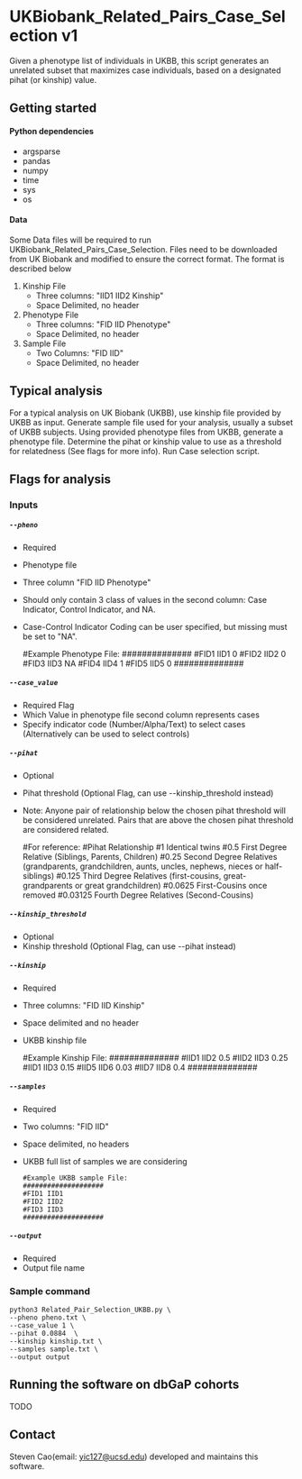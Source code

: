 # UKBiobank_Related_Pairs_Case_Selection v1
Given a phenotype list of individuals in UKBB, this script generates an unrelated subset that maximizes case individuals, based on a designated pihat (or kinship) value.

## Getting started

#### Python dependencies
- argsparse
- pandas
- numpy
- time
- sys
- os

#### Data
Some Data files will be required to run UKBiobank_Related_Pairs_Case_Selection. Files need to be downloaded from UK Biobank and modified to ensure the correct format.
The format is described below

1. Kinship File
   - Three columns: "IID1 IID2 Kinship"
   - Space Delimited, no header
2. Phenotype File
   - Three columns: "FID IID Phenotype"
   - Space Delimited, no header
3. Sample File
   - Two Columns: "FID IID"
   - Space Delimited, no header

## Typical analysis
For a typical analysis on UK Biobank (UKBB), use kinship file provided by UKBB as input. Generate sample file used for your analysis, usually a subset of UKBB subjects. Using provided phenotype files from UKBB, generate a phenotype file. Determine the pihat or kinship value to use as a threshold for relatedness (See flags for more info). Run Case selection script.


## Flags for analysis
### Inputs

##### `--pheno` 
   - Required
   - Phenotype file 
   - Three column "FID IID Phenotype"  
   - Should only contain 3 class of values in the second column: Case Indicator, Control Indicator, and NA. 
   - Case-Control Indicator Coding can be user specified, but missing must be set to "NA".


        #Example Phenotype File:
        ##############
        #FID1 IID1 0
        #FID2 IID2 0
        #FID3 IID3 NA
        #FID4 IID4 1
        #FID5 IID5 0
        ##############


##### `--case_value`
   - Required Flag
   - Which Value in phenotype file second column represents cases
   - Specify indicator code (Number/Alpha/Text) to select cases (Alternatively can be used to select controls)


##### `--pihat`
   - Optional
   - Pihat threshold (Optional Flag, can use --kinship_threshold instead)
   - Note: Anyone pair of relationship below the chosen pihat threshold will be considered unrelated. Pairs that are above the chosen pihat threshold are considered related.

        #For reference:
        #Pihat   Relationship
        #1       Identical twins
        #0.5     First Degree Relative (Siblings, Parents, Children)
        #0.25    Second Degree Relatives (grandparents, grandchildren, aunts, uncles, nephews, nieces or half-siblings)
        #0.125   Third Degree Relatives (first-cousins, great-grandparents or great grandchildren)
        #0.0625  First-Cousins once removed
        #0.03125 Fourth Degree Relatives (Second-Cousins)


##### `--kinship_threshold`
   - Optional
   - Kinship threshold (Optional Flag, can use --pihat instead)


##### `--kinship`
   - Required
   - Three columns: "FID IID Kinship"
   - Space delimited and no header
   - UKBB kinship file

        #Example Kinship File:
        ##############
        #IID1 IID2 0.5
        #IID2 IID3 0.25
        #IID1 IID3 0.15
        #IID5 IID6 0.03
        #IID7 IID8 0.4
        ##############


##### `--samples`
   - Required
   - Two columns: "FID IID"
   - Space delimited, no headers
   - UKBB full list of samples we are considering 

         #Example UKBB sample File:
         ####################
         #FID1 IID1
         #FID2 IID2
         #FID3 IID3
         ####################


##### `--output`
   - Required
   - Output file name

### Sample command
```
python3 Related_Pair_Selection_UKBB.py \
--pheno pheno.txt \
--case_value 1 \
--pihat 0.0884  \
--kinship kinship.txt \
--samples sample.txt \
--output output
```

## Running the software on dbGaP cohorts
TODO

## Contact
Steven Cao(email: yic127@ucsd.edu) developed and maintains this software.
